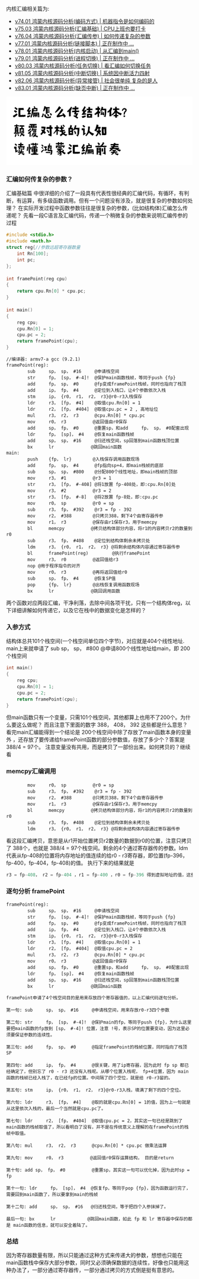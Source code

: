 
内核汇编相关篇为: 

* [v74.01 鸿蒙内核源码分析(编码方式) | 机器指令是如何编码的 ](/blog/74.md)
* [v75.03 鸿蒙内核源码分析(汇编基础) | CPU上班也要打卡](/blog/75.md)
* [v76.04 鸿蒙内核源码分析(汇编传参) | 如何传递复杂的参数](/blog/76.md)
* [v77.01 鸿蒙内核源码分析(链接脚本) | 正在制作中 ... ](/blog/77.md)
* [v78.01 鸿蒙内核源码分析(内核启动) | 从汇编到main()](/blog/78.md)
* [v79.01 鸿蒙内核源码分析(进程切换) | 正在制作中 ... ](/blog/79.md)
* [v80.03 鸿蒙内核源码分析(任务切换) | 看汇编如何切换任务](/blog/80.md)
* [v81.05 鸿蒙内核源码分析(中断切换) | 系统因中断活力四射](/blog/81.md)
* [v82.06 鸿蒙内核源码分析(异常接管) | 社会很单纯 复杂的是人](/blog/82.md)
* [v83.01 鸿蒙内核源码分析(缺页中断) | 正在制作中 ... ](/blog/83.md)


![](./assets/23/struct.png)

### 汇编如何传复杂的参数？

汇编基础篇 中很详细的介绍了一段具有代表性很经典的汇编代码，有循环，有判断，有运算，有多级函数调用。但有一个问题没有涉及，就是很复杂的参数如何处理？
在实际开发过程中函数参数往往是很复杂的参数，(比如结构体)汇编怎么传递呢？
先看一段C语言及汇编代码，传递一个稍微复杂的参数来说明汇编传参的过程

```c
#include <stdio.h>
#include <math.h>
struct reg{//参数远超寄存器数量
    int Rn[100]; 
    int pc;
};

int framePoint(reg cpu)
{
    return cpu.Rn[0] * cpu.pc;
}

int main()
{
    reg cpu;
    cpu.Rn[0] = 1;
    cpu.pc = 2;
    return framePoint(cpu);
}
```

```assembly
//编译器: armv7-a gcc (9.2.1)
framePoint(reg):
        sub     sp， sp， #16     @申请栈空间
        str     fp， [sp， #-4]!  @保护main函数栈帧，等同于push {fp}
        add     fp， sp， #0      @fp变成framePoint栈帧，同时也指向了栈顶
        add     ip， fp， #4      @定位到入栈口，让4个参数依次入栈 
        stm     ip， {r0， r1， r2， r3}@r0-r3入栈保存
        ldr     r3， [fp， #4]    @取值cpu.Rn[0] = 1    
        ldr     r2， [fp， #404]  @取值cpu.pc = 2 , 高地址位
        mul     r3， r2， r3      @cpu.Rn[0] * cpu.pc
        mov     r0， r3          @返回值由r0保存
        add     sp， fp， #0      @重置sp，和add     fp， sp， #0配套出现
        ldr     fp， [sp]， #4    @恢复main函数栈帧
        add     sp， sp， #16     @归还栈空间，sp回落到main函数栈顶位置
        bx      lr              @跳回main函数
main:
        push    {fp， lr}        @入栈保存调用函数现场                     
        add     fp， sp， #4      @fp指向sp+4，即main栈帧的底部
        sub     sp， sp， #800    @分配800个线性地址，即main栈帧的顶部
        mov     r3， #1          @r3 = 1
        str     r3， [fp， #-408] @将1放置 fp-408处，即:cpu.Rn[0]处
        mov     r3， #2          @r3 = 2
        str     r3， [fp， #-8]   @将2放置 fp-8处，即:cpu.pc
        mov     r0， sp          @r0 = sp
        sub     r3， fp， #392    @r3 = fp - 392
        mov     r2， #388        @只拷贝388，剩下4个由寄存器传参
        mov     r1， r3          @保存由r1保存r3，用于memcpy
        bl      memcpy          @拷贝结构体部分内容，将r1的内容拷贝r2的数量到r0
        sub     r3， fp， #408    @定位到结构体剩余未拷贝处
        ldm     r3， {r0， r1， r2， r3} @将剩余结构体内容通过寄存器传参
        bl      framePoint(reg)         @执行framePoint
        mov     r3， r0          @返回值给r3
        nop @用于程序指令的对齐
        mov     r0， r3          @再将返回值给r0
        sub     sp， fp， #4      @恢复SP值
        pop     {fp， lr}        @出栈恢复调用函数现场
        bx      lr              @跳回调用函数
```

两个函数对应两段汇编，干净利落，去除中间各项干扰，只有一个结构体reg，以下详细讲解如何传递它，以及它在栈中的数据变化是怎样的？

### 入参方式

结构体总共101个栈空间(一个栈空间单位四个字节)，对应就是404个线性地址.
main上来就申请了 sub     sp， sp， #800    @申请800个线性地址给main，即 200个栈空间

```c
int main()
{
    reg cpu;
    cpu.Rn[0] = 1;
    cpu.pc = 2;
    return framePoint(cpu);
}
```

但main函数只有一个变量，只需101个栈空间，其他都算上也用不了200个。为什么要这么做呢？
而且注意下里面的数字 388， 408， 392 这些都是什么意思？
看完main汇编能得到一个结论是 200个栈空间中除了存放了main函数本身的变量外 ，还存放了要传递给framePoint函数的部分参数值，存放了多少个？答案是 388/4 = 97个。 注意变量没有共用，而是拷贝了一部份出来。如何拷贝的？继续看

### memcpy汇编调用

```assembly
        mov     r0， sp          @r0 = sp
        sub     r3， fp， #392    @r3 = fp - 392
        mov     r2， #388        @只拷贝388，剩下4个由寄存器传参
        mov     r1， r3          @保存由r1保存r3，用于memcpy
        bl      memcpy          @拷贝结构体部分内容，将r1的内容拷贝r2的数量到r0
        sub     r3， fp， #408    @定位到结构体剩余未拷贝处
        ldm     r3， {r0， r1， r2， r3} @将剩余结构体内容通过寄存器传参
```

看这段汇编拷贝，意思是从r1开始位置拷贝r2数量的数据到r0的位置，注意只拷贝了 388个，也就是 388/4 = 97个栈空间。剩余的4个通过寄存器传的参数。ldm代表从fp-408的位置将内存地址的值连续的给r0 - r3寄存器，即位置(fp-396，fp-400，fp-404，fp-408)的值。
执行下来的结果就是

```c
r3 = fp-408， r2 = fp-404 ，r1 = fp-400 ，r0 = fp-396 得到虚拟地址的值，这些值整好是memcpy没有拷贝到变量剩余的值
```

### 逐句分析 framePoint

```assembly
framePoint(reg):
        sub     sp， sp， #16     @申请栈空间
        str     fp， [sp， #-4]!  @保护main函数栈帧，等同于push {fp}
        add     fp， sp， #0      @fp变成framePoint栈帧，同时也指向了栈顶
        add     ip， fp， #4      @定位到入栈口，让4个参数依次入栈 
        stm     ip， {r0， r1， r2， r3}@r0-r3入栈保存
        ldr     r3， [fp， #4]    @取值cpu.Rn[0] = 1    
        ldr     r2， [fp， #404]  @取值cpu.pc = 2
        mul     r3， r2， r3      @cpu.Rn[0] * cpu.pc
        mov     r0， r3          @返回值由r0保存
        add     sp， fp， #0      @重置sp，和add     fp， sp， #0配套出现
        ldr     fp， [sp]， #4    @恢复main函数栈帧
        add     sp， sp， #16     @归还栈空间，sp回落到main函数栈顶位置
        bx      lr              @跳回main函数
```

```assembly
framePoint申请了4个栈空间目的是用来存放四个寄存器值的，以上汇编代码逐句分析。

第一句: sub     sp， sp， #16     @申请栈空间，用来存放r0-r3四个参数

第二句: str     fp， [sp， #-4]!  @保护main的fp，等同于push {fp}，为什么这里要把main函数的fp放到 [sp， #-4]! 位置，注意 !号，表示SP的位置要变动，因为这里必须要保证参数的连续性。

第三句: add     fp， sp， #0      @指定framePoint的栈帧位置，同时指向了栈顶 SP

第四句: add     ip， fp， #4      @很关键，用了ip寄存器，因为此时 fp sp 都已经确定了，但别忘了 r0 - r3 还没有入栈呢。从哪个位置入栈呢， fp+4位置，因为 main函数的栈帧已经入栈了，在已经fp的位置。中间隔了四个空位，就是给 r0-r3留的。

第五句: stm     ip， {r0， r1， r2， r3}@r0-r3入栈，填满了剩下的四个空位。

第六句: ldr     r3， [fp， #4]    @取的就是cpu.Rn[0] = 1的值，因为上一句就是从这里依次入栈的，最后一个当然就是cpu.pc了。

第七句: ldr     r2， [fp， #404]  @取值cpu.pc = 2，其实这一句已经是跳到了main函数的栈帧取值了，所以看明白了没有，并不是在传统意义上理解的在framePoint的栈帧中取值。

第八句: mul     r3， r2， r3      @cpu.Rn[0] * cpu.pc 做乘法运算

第九句: mov     r0， r3          @返回值r0保存运算结构， 目的是return

第十句: add sp， fp， #0          @重置sp，其实这一句可以优化掉，因为此时sp = fp

第十一句: ldr     fp， [sp]， #4  @恢复fp，等同于pop {fp}，因为函数运行完了，需要回到main函数了，所以要拿到main的栈帧

第十二句: add     sp， sp， #16   @归还栈空间，等于把四个入参抹掉了。

最后一句: bx      lr            @跳回main函数，如此 fp 和 lr 寄存器中保存的都是 main函数的信息，就可以安全着陆了。
```

### 总结

因为寄存器数量有限，所以只能通过这种方式来传递大的参数，想想也只能在main函数栈中保存大部分参数，同时又必须确保数据的连续性，好像也只能用这种办法了，一部分通过寄存器传，一部分通过拷贝的方式倒是挺有意思的。















  

